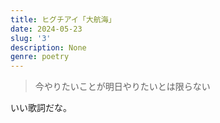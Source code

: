 ```yaml
---
title: ヒグチアイ「大航海」
date: 2024-05-23
slug: '3'
description: None
genre: poetry
---
```


> 今やりたいことが明日やりたいとは限らない

いい歌詞だな。
